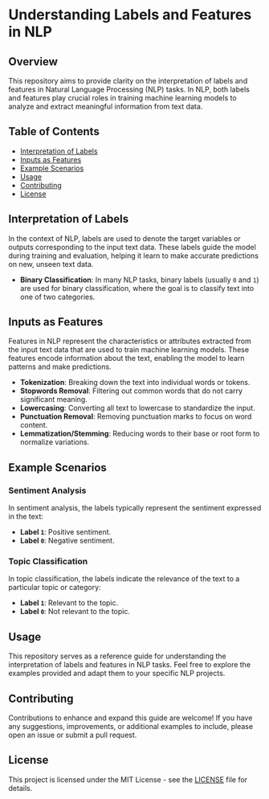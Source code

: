 # Understanding Labels and Features in NLP

## Overview

This repository aims to provide clarity on the interpretation of labels and features in Natural Language Processing (NLP) tasks. In NLP, both labels and features play crucial roles in training machine learning models to analyze and extract meaningful information from text data.

## Table of Contents
- [Interpretation of Labels](#interpretation-of-labels)
- [Inputs as Features](#inputs-as-features)
- [Example Scenarios](#example-scenarios)
- [Usage](#usage)
- [Contributing](#contributing)
- [License](#license)

## Interpretation of Labels

In the context of NLP, labels are used to denote the target variables or outputs corresponding to the input text data. These labels guide the model during training and evaluation, helping it learn to make accurate predictions on new, unseen text data.

- **Binary Classification**: In many NLP tasks, binary labels (usually `0` and `1`) are used for binary classification, where the goal is to classify text into one of two categories.

## Inputs as Features

Features in NLP represent the characteristics or attributes extracted from the input text data that are used to train machine learning models. These features encode information about the text, enabling the model to learn patterns and make predictions.

- **Tokenization**: Breaking down the text into individual words or tokens.
- **Stopwords Removal**: Filtering out common words that do not carry significant meaning.
- **Lowercasing**: Converting all text to lowercase to standardize the input.
- **Punctuation Removal**: Removing punctuation marks to focus on word content.
- **Lemmatization/Stemming**: Reducing words to their base or root form to normalize variations.

## Example Scenarios

### Sentiment Analysis
In sentiment analysis, the labels typically represent the sentiment expressed in the text:
- **Label `1`**: Positive sentiment.
- **Label `0`**: Negative sentiment.

### Topic Classification
In topic classification, the labels indicate the relevance of the text to a particular topic or category:
- **Label `1`**: Relevant to the topic.
- **Label `0`**: Not relevant to the topic.

## Usage

This repository serves as a reference guide for understanding the interpretation of labels and features in NLP tasks. Feel free to explore the examples provided and adapt them to your specific NLP projects.

## Contributing

Contributions to enhance and expand this guide are welcome! If you have any suggestions, improvements, or additional examples to include, please open an issue or submit a pull request.

## License

This project is licensed under the MIT License - see the [LICENSE](LICENSE) file for details.

